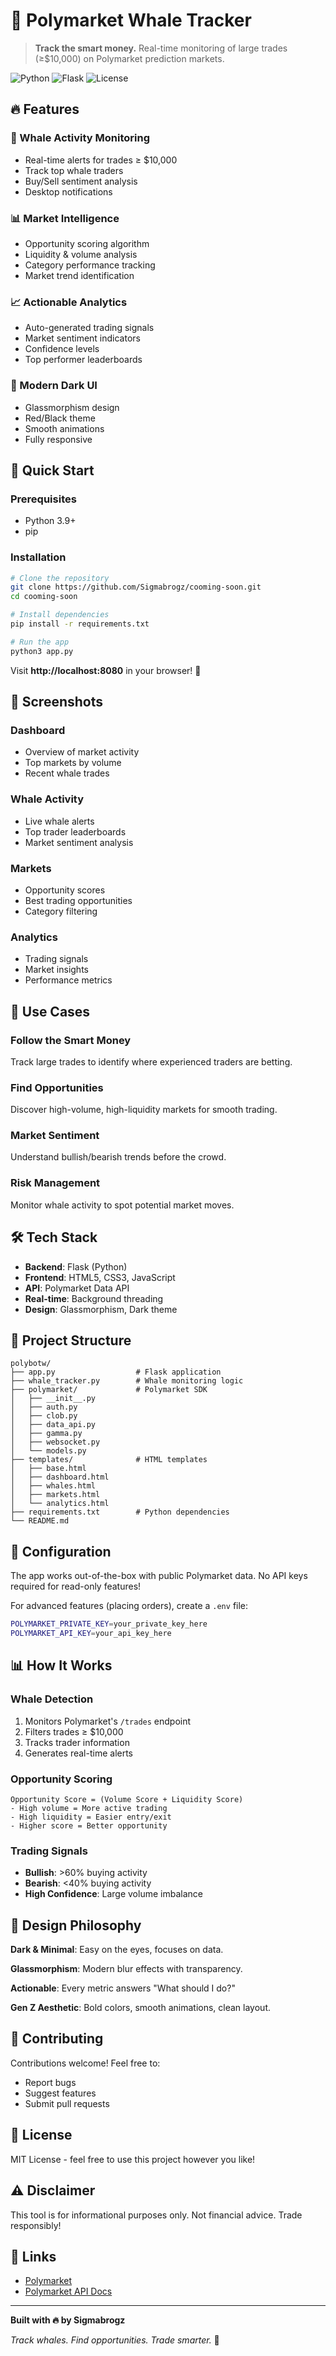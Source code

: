 # 🐋 Polymarket Whale Tracker

> **Track the smart money.** Real-time monitoring of large trades (≥$10,000) on Polymarket prediction markets.

![Python](https://img.shields.io/badge/python-3.9+-blue.svg)
![Flask](https://img.shields.io/badge/flask-3.0+-green.svg)
![License](https://img.shields.io/badge/license-MIT-blue.svg)

## 🔥 Features

### **🐋 Whale Activity Monitoring**
- Real-time alerts for trades ≥ $10,000
- Track top whale traders
- Buy/Sell sentiment analysis
- Desktop notifications

### **📊 Market Intelligence**
- Opportunity scoring algorithm
- Liquidity & volume analysis
- Category performance tracking
- Market trend identification

### **📈 Actionable Analytics**
- Auto-generated trading signals
- Market sentiment indicators
- Confidence levels
- Top performer leaderboards

### **🎨 Modern Dark UI**
- Glassmorphism design
- Red/Black theme
- Smooth animations
- Fully responsive

## 🚀 Quick Start

### Prerequisites
- Python 3.9+
- pip

### Installation

```bash
# Clone the repository
git clone https://github.com/Sigmabrogz/cooming-soon.git
cd cooming-soon

# Install dependencies
pip install -r requirements.txt

# Run the app
python3 app.py
```

Visit **http://localhost:8080** in your browser! 🎉

## 📸 Screenshots

### Dashboard
- Overview of market activity
- Top markets by volume
- Recent whale trades

### Whale Activity
- Live whale alerts
- Top trader leaderboards
- Market sentiment analysis

### Markets
- Opportunity scores
- Best trading opportunities
- Category filtering

### Analytics
- Trading signals
- Market insights
- Performance metrics

## 🎯 Use Cases

### **Follow the Smart Money**
Track large trades to identify where experienced traders are betting.

### **Find Opportunities**
Discover high-volume, high-liquidity markets for smooth trading.

### **Market Sentiment**
Understand bullish/bearish trends before the crowd.

### **Risk Management**
Monitor whale activity to spot potential market moves.

## 🛠️ Tech Stack

- **Backend**: Flask (Python)
- **Frontend**: HTML5, CSS3, JavaScript
- **API**: Polymarket Data API
- **Real-time**: Background threading
- **Design**: Glassmorphism, Dark theme

## 📁 Project Structure

```
polybotw/
├── app.py                  # Flask application
├── whale_tracker.py        # Whale monitoring logic
├── polymarket/             # Polymarket SDK
│   ├── __init__.py
│   ├── auth.py
│   ├── clob.py
│   ├── data_api.py
│   ├── gamma.py
│   ├── websocket.py
│   └── models.py
├── templates/              # HTML templates
│   ├── base.html
│   ├── dashboard.html
│   ├── whales.html
│   ├── markets.html
│   └── analytics.html
├── requirements.txt        # Python dependencies
└── README.md
```

## 🔧 Configuration

The app works out-of-the-box with public Polymarket data. No API keys required for read-only features!

For advanced features (placing orders), create a `.env` file:

```bash
POLYMARKET_PRIVATE_KEY=your_private_key_here
POLYMARKET_API_KEY=your_api_key_here
```

## 📊 How It Works

### **Whale Detection**
1. Monitors Polymarket's `/trades` endpoint
2. Filters trades ≥ $10,000
3. Tracks trader information
4. Generates real-time alerts

### **Opportunity Scoring**
```
Opportunity Score = (Volume Score + Liquidity Score)
- High volume = More active trading
- High liquidity = Easier entry/exit
- Higher score = Better opportunity
```

### **Trading Signals**
- **Bullish**: >60% buying activity
- **Bearish**: <40% buying activity
- **High Confidence**: Large volume imbalance

## 🎨 Design Philosophy

**Dark & Minimal**: Easy on the eyes, focuses on data.

**Glassmorphism**: Modern blur effects with transparency.

**Actionable**: Every metric answers "What should I do?"

**Gen Z Aesthetic**: Bold colors, smooth animations, clean layout.

## 🤝 Contributing

Contributions welcome! Feel free to:
- Report bugs
- Suggest features
- Submit pull requests

## 📄 License

MIT License - feel free to use this project however you like!

## ⚠️ Disclaimer

This tool is for informational purposes only. Not financial advice. Trade responsibly!

## 🔗 Links

- [Polymarket](https://polymarket.com/)
- [Polymarket API Docs](https://docs.polymarket.com/)

---

**Built with 🔥 by Sigmabrogz**

*Track whales. Find opportunities. Trade smarter.* 🐋